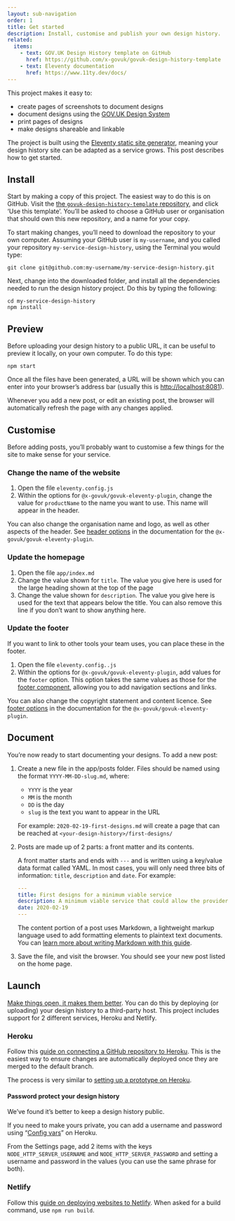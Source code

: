 ```yaml
---
layout: sub-navigation
order: 1
title: Get started
description: Install, customise and publish your own design history.
related:
  items:
    - text: GOV.UK Design History template on GitHub
      href: https://github.com/x-govuk/govuk-design-history-template
    - text: Eleventy documentation
      href: https://www.11ty.dev/docs/
---
```


This project makes it easy to:

- create pages of screenshots to document designs
- document designs using the [GOV.UK Design System](https://design-system.service.gov.uk/)
- print pages of designs
- make designs shareable and linkable

The project is built using the [Eleventy static site generator](https://www.11ty.dev/), meaning your design history site can be adapted as a service grows. This post describes how to get started.

## Install

Start by making a copy of this project. The easiest way to do this is on GitHub. Visit the [the `govuk-design-history-template` repository](https://github.com/x-govuk/govuk-design-history-template), and click ‘Use this template’. You’ll be asked to choose a GitHub user or organisation that should own this new repository, and a name for your copy.

To start making changes, you’ll need to download the repository to your own computer. Assuming your GitHub user is `my-username`, and you called your repository `my-service-design-history`, using the Terminal you would type:

```shell
git clone git@github.com:my-username/my-service-design-history.git
```

Next, change into the downloaded folder, and install all the dependencies needed to run the design history project. Do this by typing the following:

```shell
cd my-service-design-history
npm install
```

## Preview

Before uploading your design history to a public URL, it can be useful to preview it locally, on your own computer. To do this type:

```shell
npm start
```

Once all the files have been generated, a URL will be shown which you can enter into your browser’s address bar (usually this is <http://localhost:8081>).

Whenever you add a new post, or edit an existing post, the browser will automatically refresh the page with any changes applied.

## Customise

Before adding posts, you’ll probably want to customise a few things for the site to make sense for your service.

### Change the name of the website

1. Open the file `eleventy.config.js`
2. Within the options for `@x-govuk/govuk-eleventy-plugin`, change the value for `productName` to the name you want to use. This name will appear in the header.

You can also change the organisation name and logo, as well as other aspects of the header. See [header options](https://x-govuk.github.io/govuk-eleventy-plugin/options/#options-for-header) in the documentation for the `@x-govuk/govuk-eleventy-plugin`.

### Update the homepage

1. Open the file `app/index.md`
2. Change the value shown for `title`. The value you give here is used for the large heading shown at the top of the page
3. Change the value shown for `description`. The value you give here is used for the text that appears below the title. You can also remove this line if you don’t want to show anything here.

### Update the footer

If you want to link to other tools your team uses, you can place these in the footer.

1. Open the file `eleventy.config..js`
2. Within the options for `@x-govuk/govuk-eleventy-plugin`, add values for the `footer` option. This option takes the same values as those for the [footer component](https://design-system.service.gov.uk/components/footer/), allowing you to add navigation sections and links.

You can also change the copyright statement and content licence. See [footer options](https://x-govuk.github.io/govuk-eleventy-plugin/options/#options-for-footer) in the documentation for the `@x-govuk/govuk-eleventy-plugin`.

## Document

You’re now ready to start documenting your designs. To add a new post:

1. Create a new file in the app/posts folder. Files should be named using the format `YYYY-MM-DD-slug.md`, where:
   - `YYYY` is the year
   - `MM` is the month
   - `DD` is the day
   - `slug` is the text you want to appear in the URL

   For example: `2020-02-19-first-designs.md` will create a page that can be reached at `<your-design-history>/first-designs/`

2. Posts are made up of 2 parts: a front matter and its contents.

   A front matter starts and ends with `---` and is written using a key/value data format called YAML. In most cases, you will only need three bits of information: `title`, `description` and `date`. For example:

   ```yaml
   ---
   title: First designs for a minimum viable service
   description: A minimum viable service that could allow the providers to access and manage their ITT applications.
   date: 2020-02-19
   ---
   ```

   The content portion of a post uses Markdown, a lightweight markup language used to add formatting elements to plaintext text documents. You can [learn more about writing Markdown with this guide](https://www.markdownguide.org).

3. Save the file, and visit the browser. You should see your new post listed on the home page.

## Launch

[Make things open, it makes them better](https://www.gov.uk/guidance/government-design-principles#make-things-open-it-makes-things-better). You can do this by deploying (or uploading) your design history to a third-party host. This project includes support for 2 different services, Heroku and Netlify.

### Heroku

Follow this [guide on connecting a GitHub repository to Heroku](https://devcenter.heroku.com/articles/github-integration). This is the easiest way to ensure changes are automatically deployed once they are merged to the default branch.

The process is very similar to [setting up a prototype on Heroku](https://govuk-prototype-kit.herokuapp.com/docs/publishing-on-heroku).

#### Password protect your design history

We’ve found it’s better to keep a design history public.

If you need to make yours private, you can add a username and password using “[Config vars](https://devcenter.heroku.com/articles/config-vars#managing-config-vars)” on Heroku.

From the Settings page, add 2 items with the keys `NODE_HTTP_SERVER_USERNAME` and `NODE_HTTP_SERVER_PASSWORD` and setting a username and password in the values (you can use the same phrase for both).

### Netlify

Follow this [guide on deploying websites to Netlify](https://www.netlify.com/blog/2016/09/29/a-step-by-step-guide-deploying-on-netlify/). When asked for a build command, use `npm run build`.

